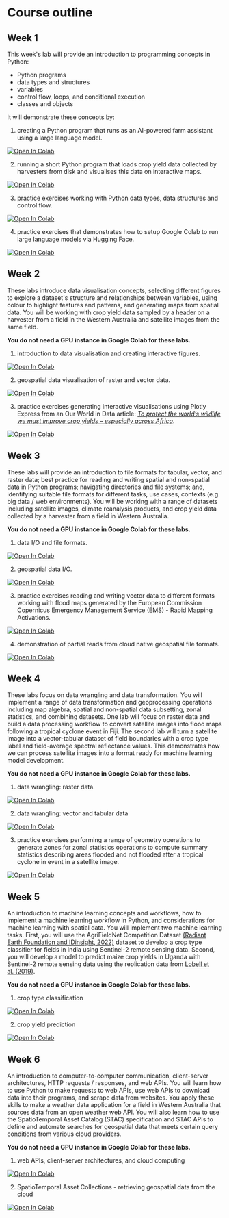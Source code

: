 # Course outline

## Week 1

This week's lab will provide an introduction to programming concepts in Python:

* Python programs
* data types and structures
* variables
* control flow, loops, and conditional execution
* classes and objects

It will demonstrate these concepts by:

1) creating a Python program that runs as an AI-powered farm assistant using a large language model.

<a href="https://colab.research.google.com/github/geog3300-agri3003/coursebook/blob/main/docs/notebooks/week-1_1.ipynb" target="_blank">
  <img src="https://colab.research.google.com/assets/colab-badge.svg" alt="Open In Colab"/>
</a>

2) running a short Python program that loads crop yield data collected by harvesters from disk and visualises this data on interactive maps.

<a href="https://colab.research.google.com/github/geog3300-agri3003/coursebook/blob/main/docs/notebooks/week-1_2.ipynb" target="_blank">
  <img src="https://colab.research.google.com/assets/colab-badge.svg" alt="Open In Colab"/>
</a>

3) practice exercises working with Python data types, data structures and control flow.

<a href="https://colab.research.google.com/github/geog3300-agri3003/coursebook/blob/main/docs/notebooks/week-1_practice.ipynb" target="_blank">
  <img src="https://colab.research.google.com/assets/colab-badge.svg" alt="Open In Colab"/>
</a>

4) practice exercises that demonstrates how to setup Google Colab to run large language models via Hugging Face.

<a href="https://colab.research.google.com/github/geog3300-agri3003/coursebook/blob/main/docs/notebooks/week-1_0_llms.ipynb" target="_blank">
  <img src="https://colab.research.google.com/assets/colab-badge.svg" alt="Open In Colab"/>
</a>

## Week 2

These labs introduce data visualisation concepts, selecting different figures to explore a dataset's structure and relationships between variables, using colour to highlight features and patterns, and generating maps from spatial data. You will be working with crop yield data sampled by a header on a harvester from a field in the Western Australia and satellite images from the same field. 

**You do not need a GPU instance in Google Colab for these labs.**

1) introduction to data visualisation and creating interactive figures.

<a href="https://colab.research.google.com/github/geog3300-agri3003/coursebook/blob/main/docs/notebooks/week-2_1.ipynb" target="_blank">
  <img src="https://colab.research.google.com/assets/colab-badge.svg" alt="Open In Colab"/>
</a>

2) geospatial data visualisation of raster and vector data.

<a href="https://colab.research.google.com/github/geog3300-agri3003/coursebook/blob/main/docs/notebooks/week-2_2.ipynb" target="_blank">
  <img src="https://colab.research.google.com/assets/colab-badge.svg" alt="Open In Colab"/>
</a>

3) practice exercises generating interactive visualisations using Plotly Express from an Our World in Data article: <a href="https://ourworldindata.org/yields-habitat-loss" target="_blank">*To protect the world’s wildlife we must improve crop yields – especially across Africa*</a>. 

<a href="https://colab.research.google.com/github/geog3300-agri3003/coursebook/blob/main/docs/notebooks/week-2_practice.ipynb" target="_blank">
  <img src="https://colab.research.google.com/assets/colab-badge.svg" alt="Open In Colab"/>
</a>

## Week 3 

These labs will provide an introduction to file formats for tabular, vector, and raster data; best practice for reading and writing spatial and non-spatial data in Python programs; navigating directories and file systems; and, identifying suitable file formats for different tasks, use cases, contexts (e.g. big data / web environments). You will be working with a range of datasets including satellite images, climate reanalysis products, and crop yield data collected by a harvester from a field in Western Australia.

**You do not need a GPU instance in Google Colab for these labs.**

1) data I/O and file formats.

<a href="https://colab.research.google.com/github/geog3300-agri3003/coursebook/blob/main/docs/notebooks/week-3_1.ipynb" target="_blank">
  <img src="https://colab.research.google.com/assets/colab-badge.svg" alt="Open In Colab"/>
</a>

2) geospatial data I/O.

<a href="https://colab.research.google.com/github/geog3300-agri3003/coursebook/blob/main/docs/notebooks/week-3_2.ipynb" target="_blank">
  <img src="https://colab.research.google.com/assets/colab-badge.svg" alt="Open In Colab"/>
</a>

3) practice exercises reading and writing vector data to different formats working with flood maps generated by the European Commission Copernicus Emergency Management Service (EMS) - Rapid Mapping Activations.

<a href="https://colab.research.google.com/github/geog3300-agri3003/coursebook/blob/main/docs/notebooks/week-3_practice.ipynb" target="_blank">
  <img src="https://colab.research.google.com/assets/colab-badge.svg" alt="Open In Colab"/>
</a>

4) demonstration of partial reads from cloud native geospatial file formats.

<a href="https://colab.research.google.com/github/geog3300-agri3003/coursebook/blob/main/docs/notebooks/week-3_cloud_native_geospatial.ipynb" target="_blank">
  <img src="https://colab.research.google.com/assets/colab-badge.svg" alt="Open In Colab"/>
</a>


## Week 4

These labs focus on data wrangling and data transformation. You will implement a range of data transformation and geoprocessing operations including map algebra, spatial and non-spatial data subsetting, zonal statistics, and combining datasets. One lab will focus on raster data and build a data processing workflow to convert satellite images into flood maps following a tropical cyclone event in Fiji. The second lab will turn a satellite image into a vector-tabular dataset of field boundaries with a crop type label and field-average spectral reflectance values. This demonstrates how we can process satellite images into a format ready for machine learning model development. 

**You do not need a GPU instance in Google Colab for these labs.**

1) data wrangling: raster data.

<a href="https://colab.research.google.com/github/geog3300-agri3003/coursebook/blob/main/docs/notebooks/week-4_1.ipynb" target="_blank">
  <img src="https://colab.research.google.com/assets/colab-badge.svg" alt="Open In Colab"/>
</a>

2) data wrangling: vector and tabular data

<a href="https://colab.research.google.com/github/geog3300-agri3003/coursebook/blob/main/docs/notebooks/week-4_2.ipynb" target="_blank">
  <img src="https://colab.research.google.com/assets/colab-badge.svg" alt="Open In Colab"/>
</a>

3) practice exercises performing a range of geometry operations to generate zones for zonal statistics operations to compute summary statistics describing areas flooded and not flooded after a tropical cyclone in event in a satellite image. 

<a href="https://colab.research.google.com/github/geog3300-agri3003/coursebook/blob/main/docs/notebooks/week-4_practice.ipynb" target="_blank">
  <img src="https://colab.research.google.com/assets/colab-badge.svg" alt="Open In Colab"/>
</a>

## Week 5

An introduction to machine learning concepts and workflows, how to implement a machine learning workflow in Python, and considerations for machine learning with spatial data. You will implement two machine learning tasks. First, you will use the AgriFieldNet Competition Dataset&nbsp;<a target="_blank" href="https://mlhub.earth/data/ref_agrifieldnet_competition_v1" rel="noopener">(Radiant Earth Foundation and IDinsight, 2022)</a>&nbsp;dataset to develop a crop type classifier for fields in India using Sentinel-2 remote sensing data. Second, you will develop a model to predict maize crop yields in Uganda with Sentinel-2 remote sensing data using the replication data from&nbsp;<a target="_blank" href="https://web.stanford.edu/~mburke/papers/lobell_et_al_AJAE_2019.pdf" rel="noopener">Lobell et al.&nbsp;(2019)</a>.

**You do not need a GPU instance in Google Colab for these labs.**

1) crop type classification

<a href="https://colab.research.google.com/github/geog3300-agri3003/coursebook/blob/main/docs/notebooks/week-5_1.ipynb" target="_blank" rel="noopener"><img src="https://colab.research.google.com/assets/colab-badge.svg" alt="Open In Colab" /> </a>

2) crop yield prediction

<a href="https://colab.research.google.com/github/geog3300-agri3003/coursebook/blob/main/docs/notebooks/week-5_2.ipynb" target="_blank" rel="noopener"><img src="https://colab.research.google.com/assets/colab-badge.svg" alt="Open In Colab" /> </a>

## Week 6

An introduction to computer-to-computer communication, client-server architectures, HTTP requests / responses, and web APIs. You will learn how to use Python to make requests to web APIs, use web APIs to download data into their programs, and scrape data from websites. You apply these skills to make a weather data application for a field in Western Australia that sources data from an open weather web API. You will also learn how to use the SpatioTemporal Asset Catalog (STAC) specification and STAC APIs to define and automate searches for geospatial data that meets certain query conditions from various cloud providers.

**You do not need a GPU instance in Google Colab for these labs.**

1) web APIs, client-server architectures, and cloud computing

<a href="https://colab.research.google.com/github/geog3300-agri3003/coursebook/blob/main/docs/notebooks/week-6_1.ipynb" target="_blank" rel="noopener"> <img src="https://colab.research.google.com/assets/colab-badge.svg" alt="Open In Colab" /> </a>

2) SpatioTemporal Asset Collections - retrieving geospatial data from the cloud

<a href="https://colab.research.google.com/github/geog3300-agri3003/coursebook/blob/main/docs/notebooks/week-6_2.ipynb" target="_blank" rel="noopener"> <img src="https://colab.research.google.com/assets/colab-badge.svg" alt="Open In Colab" /> </a>